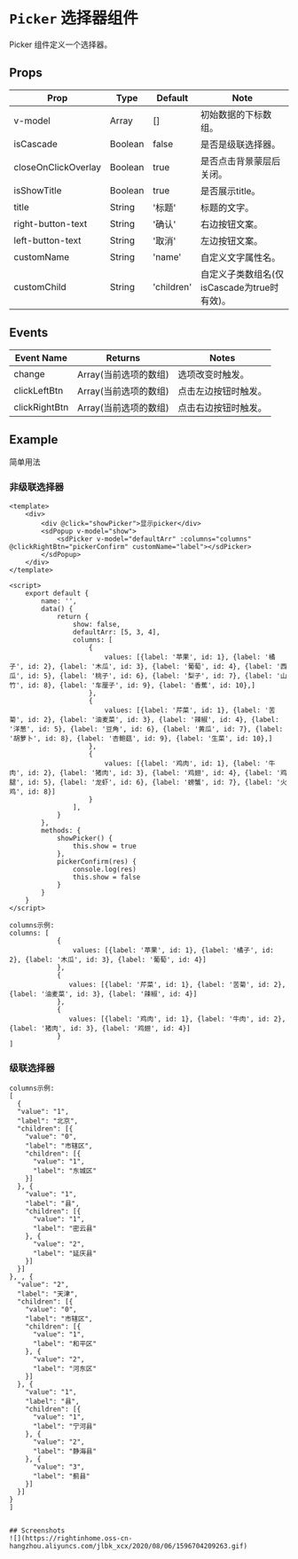 # `Picker` 选择器组件
Picker 组件定义一个选择器。

## Props
| Prop | Type | Default | Note |
|---|---|---|---|
| v-model | Array | [] | 初始数据的下标数组。
| isCascade | Boolean | false | 是否是级联选择器。
| closeOnClickOverlay | Boolean | true | 是否点击背景蒙层后关闭。
| isShowTitle | Boolean | true | 是否展示title。
| title | String | '标题' | 标题的文字。
| right-button-text | String | '确认' | 右边按钮文案。
| left-button-text | String | '取消' | 左边按钮文案。
| customName | String | 'name' | 自定义文字属性名。
| customChild | String | 'children' | 自定义子类数组名(仅isCascade为true时有效)。

## Events
| Event Name | Returns | Notes |
|---|---|---|
| change | Array(当前选项的数组) | 选项改变时触发。
| clickLeftBtn | Array(当前选项的数组) | 点击左边按钮时触发。
| clickRightBtn | Array(当前选项的数组) | 点击右边按钮时触发。

<!--
## Methods
None.

## Static Props
None.

## Static Methods
None.
-->



## Example
简单用法

### 非级联选择器
```
<template>
    <div>
        <div @click="showPicker">显示picker</div>
        <sdPopup v-model="show">
            <sdPicker v-model="defaultArr" :columns="columns" @clickRightBtn="pickerConfirm" customName="label"></sdPicker>
        </sdPopup>
    </div>
</template>

<script>
    export default {
        name: '',
        data() {
            return {
                show: false,
                defaultArr: [5, 3, 4],
                columns: [
                    {
                        values: [{label: '苹果', id: 1}, {label: '橘子', id: 2}, {label: '木瓜', id: 3}, {label: '葡萄', id: 4}, {label: '西瓜', id: 5}, {label: '桃子', id: 6}, {label: '梨子', id: 7}, {label: '山竹', id: 8}, {label: '车厘子', id: 9}, {label: '香蕉', id: 10},]
                    },
                    {
                        values: [{label: '芹菜', id: 1}, {label: '苦菊', id: 2}, {label: '油麦菜', id: 3}, {label: '辣椒', id: 4}, {label: '洋葱', id: 5}, {label: '豆角', id: 6}, {label: '黄瓜', id: 7}, {label: '胡萝卜', id: 8}, {label: '杏鲍菇', id: 9}, {label: '生菜', id: 10},]
                    },
                    {
                        values: [{label: '鸡肉', id: 1}, {label: '牛肉', id: 2}, {label: '猪肉', id: 3}, {label: '鸡翅', id: 4}, {label: '鸡腿', id: 5}, {label: '龙虾', id: 6}, {label: '螃蟹', id: 7}, {label: '火鸡', id: 8}]
                    }
                ],
            }
        },
        methods: {
            showPicker() {
                this.show = true
            },
            pickerConfirm(res) {
                console.log(res)
                this.show = false
            }
        }
    }
</script>

columns示例:
columns: [
            {
                values: [{label: '苹果', id: 1}, {label: '橘子', id: 2}, {label: '木瓜', id: 3}, {label: '葡萄', id: 4}]
            },
            {
               values: [{label: '芹菜', id: 1}, {label: '苦菊', id: 2}, {label: '油麦菜', id: 3}, {label: '辣椒', id: 4}]
            },
            {
               values: [{label: '鸡肉', id: 1}, {label: '牛肉', id: 2}, {label: '猪肉', id: 3}, {label: '鸡翅', id: 4}]
            }
]
```
### 级联选择器
```
columns示例:
[
  {
  "value": "1",
  "label": "北京",
  "children": [{
    "value": "0",
    "label": "市辖区",
    "children": [{
      "value": "1",
      "label": "东城区"
    }]
  }, {
    "value": "1",
    "label": "县",
    "children": [{
      "value": "1",
      "label": "密云县"
    }, {
      "value": "2",
      "label": "延庆县"
    }]
  }]
}, , {
  "value": "2",
  "label": "天津",
  "children": [{
    "value": "0",
    "label": "市辖区",
    "children": [{
      "value": "1",
      "label": "和平区"
    }, {
      "value": "2",
      "label": "河东区"
    }]
  }, {
    "value": "1",
    "label": "县",
    "children": [{
      "value": "1",
      "label": "宁河县"
    }, {
      "value": "2",
      "label": "静海县"
    }, {
      "value": "3",
      "label": "蓟县"
    }]
  }]
}
]

```
<template>
    <div>
        <div @click="showPopup">点击显示</div>
        <sdPopup v-model="show">
            <div style="height: 200px"></div>
        </sdPopup>
    </div>
</template>

<script>
    export default {
        name: '',
        data() {
            return {
                show: false
            }
        },
        methods: {
            showPopup() {
                this.show = true
            }
        }
    }
</script>

```

## Screenshots
![](https://rightinhome.oss-cn-hangzhou.aliyuncs.com/jlbk_xcx/2020/08/06/1596704209263.gif)
